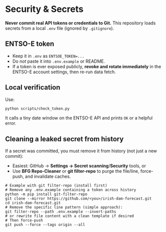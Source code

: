 # Security & Secrets

**Never commit real API tokens or credentials to Git.** This repository loads secrets from a local `.env` file (ignored by `.gitignore`).

## ENTSO-E token
- Keep it in `.env` as `ENTSOE_TOKEN=...`
- Do *not* paste it into `.env.example` or README.
- If a token is ever exposed publicly, **revoke and rotate immediately** in the ENTSO-E account settings, then re-run data fetch.

## Local verification
Use:
```bash
python scripts/check_token.py
```
It calls a tiny date window on the ENTSO-E API and prints `OK` or a helpful error.

## Cleaning a leaked secret from history
If a secret was committed, you must remove it from history (not just a new commit):
- Easiest: GitHub → **Settings → Secret scanning**/**Security** tools, or
- Use **BFG Repo-Cleaner** or **git filter-repo** to purge the file/line, force-push, and invalidate caches.

````
# Example with git filter-repo (install first)
# Remove any .env.example containing a token across history
python -m pip install git-filter-repo
git clone --mirror https://github.com/<you>/irish-dam-forecast.git
cd irish-dam-forecast.git
# Remove the specific line pattern (simple approach):
git filter-repo --path .env.example --invert-paths
# or rewrite file content with a clean template if desired
# Then force-push
git push --force --tags origin --all
````
